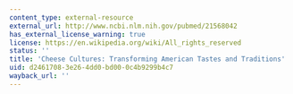 ```yaml
---
content_type: external-resource
external_url: http://www.ncbi.nlm.nih.gov/pubmed/21568042
has_external_license_warning: true
license: https://en.wikipedia.org/wiki/All_rights_reserved
status: ''
title: 'Cheese Cultures: Transforming American Tastes and Traditions'
uid: d2461708-3e26-4dd0-bd00-0c4b9299b4c7
wayback_url: ''
---
```

